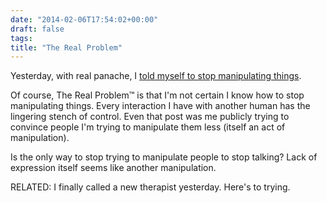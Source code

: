 ```yaml
---
date: "2014-02-06T17:54:02+00:00"
draft: false
tags: 
title: "The Real Problem"
---
```

Yesterday, with real panache, I [told myself to stop manipulating things](http://log.joshuablount.com/post/75712383850/stop-trying-to-manipulate-things).

Of course, The Real Problem™ is that I'm not certain I know how to stop manipulating things. Every interaction I have with another human has the lingering stench of control. Even that post was me publicly trying to convince people I'm trying to manipulate them less (itself an act of manipulation).

Is the only way to stop trying to manipulate people to stop talking? Lack of expression itself seems like another manipulation.

RELATED: I finally called a new therapist yesterday. Here's to trying.